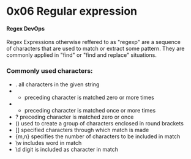 # 0x06 Regular expression
#### Regex DevOps

Regex Expressions otherwise reffered to as "regexp" are a sequence <br>
of characters that are used to match or extract some pattern.
They are commonly applied in "find" or "find and replace" situations.

### Commonly used characters:
- . all characters in the given string
- * preceding character is matched zero or more times
- + preceding character is matched once or more times
- ? preceding character is matched zero or once
- () used to create a group of characters enclosed in round brackets
- [] specified characters through which match is made
- {m,n} specifies the number of characters to be included in match
- \w includes word in match
- \d digit is included as character in match

